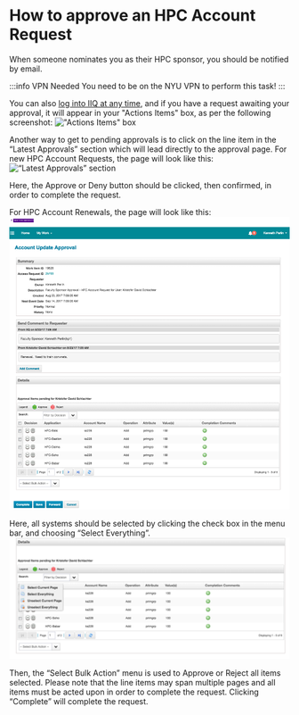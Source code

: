 # How to approve an HPC Account Request

When someone nominates you as their HPC sponsor, you should be notified by email.

:::info VPN Needed
You need to be on the NYU VPN to perform this task!
:::

You can also [log into IIQ at any time](https://iiq.nyu.edu/identityiq), and if you have a request awaiting your approval, it will appear in your "Actions Items" box, as per the following screenshot:
!["Actions Items" box](./static/work_item.png)

Another way to get to pending approvals is to click on the line item in the “Latest Approvals” section which will lead directly to the approval page. For new HPC Account Requests, the page will look like this:
![“Latest Approvals” section](./static/latest_approvals.png)


Here, the Approve or Deny button should be clicked, then confirmed, in order to complete the request.

For HPC Account Renewals, the page will look like this:
![Approver renewal](./static/approve_renewal.png)

Here, all systems should be selected by clicking the check box in the menu bar, and choosing “Select Everything”.
![Approve select everything](./static/approve_select_everything.png)

Then, the “Select Bulk Action” menu is used to Approve or Reject all items selected.  Please note that the line items may span multiple pages and all items must be acted upon in order to complete the request. Clicking “Complete” will complete the request.

